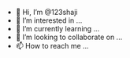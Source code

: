 - 👋 Hi, I’m @123shaji
- 👀 I’m interested in ...
- 🌱 I’m currently learning ...
- 💞️ I’m looking to collaborate on ...
- 📫 How to reach me ...

<!---
123shaji/123shaji is a ✨ special ✨ repository because its `README.md` (this file) appears on your GitHub profile.
You can click the Preview link to take a look at your changes.
--->
